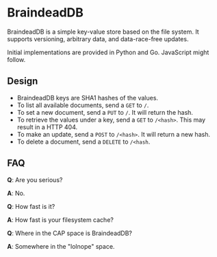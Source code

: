 # BraindeadDB

BraindeadDB is a simple key-value store based on the file system.
It supports versioning, arbitrary data, and data-race-free updates.

Initial implementations are provided in Python and Go. JavaScript might follow.

## Design

* BraindeadDB keys are SHA1 hashes of the values.
* To list all available documents, send a `GET` to `/`.
* To set a new document, send a `PUT` to `/`. It will return the hash.
* To retrieve the values under a key, send a `GET` to `/<hash>`. This may result in a HTTP 404.
* To make an update, send a `POST` to `/<hash>`. It will return a new hash.
* To delete a document, send a `DELETE` to `/<hash`.

## FAQ

**Q**: Are you serious?

**A**: No.

**Q**: How fast is it?

**A**: How fast is your filesystem cache?

**Q**: Where in the CAP space is BraindeadDB?

**A**: Somewhere in the "lolnope" space.
